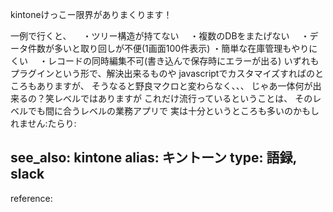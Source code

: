 kintoneけっこー限界がありまくります！

一例で行くと、
　・ツリー構造が持てない
　・複数のDBをまたげない
　・データ件数が多いと取り回しが不便(1画面100件表示)
    ・簡単な在庫管理もやりにくい
　・レコードの同時編集不可(書き込んで保存時にエラーが出る)
いずれもプラグインという形で、解決出来るものや
javascriptでカスタマイズすればのところもありますが、
そうなると野良マクロと変わらなく、、、
じゃあ一体何が出来るの？笑レベルではありますが
これだけ流行っているということは、
そのレベルでも間に合うレベルの業務アプリで
実は十分というところも多いのかもしれません:たらり:

see_also: kintone
alias: キントーン
type: 語録, slack
---
reference:



